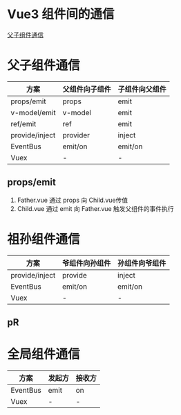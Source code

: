 <!--
 * @Author: Mia
 * @Date: 2021-12-24 13:54:54
 * @LastEditors: Mia
 * @LastEditTime: 2021-12-27 17:35:11
 * @Description:
-->

# Vue3 组件间的通信

[父子组件通信](#父子组件通信)

# 父子组件通信

| 方案           | 父组件向子组件 | 子组件向父组件 |
| -------------- | -------------- | -------------- |
| props/emit     | props          | emit           |
| v-model/emit   | v-model        | emit           |
| ref/emit       | ref            | emit           |
| provide/inject | provider       | inject         |
| EventBus       | emit/on        | emit/on        |
| Vuex           | -              | -              |

## props/emit
1. Father.vue 通过 props 向 Child.vue传值
2. Child.vue 通过 emit 向 Father.vue 触发父组件的事件执行

# 祖孙组件通信

| 方案           | 爷组件向孙组件 | 孙组件向爷组件 |
| -------------- | -------------- | -------------- |
| provide/inject | provide        | inject         |
| EventBus       | emit/on        | emit/on        |
| Vuex           | -              | -              |

## pR
# 全局组件通信

| 方案     | 发起方 | 接收方 |
| -------- | ------ | ------ |
| EventBus | emit   | on     |
| Vuex     | -      | -      |
